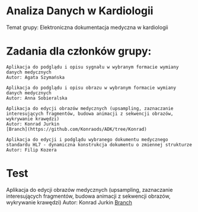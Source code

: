 # Analiza Danych w Kardiologii
Temat grupy: Elektroniczna dokumentacja medyczna w kardiologii 

# Zadania dla członków grupy:

    Aplikacja do podglądu i opisu sygnału w wybranym formacie wymiany danych medycznych
    Autor: Agata Szymańska
    
    Aplikacja do podglądu i opisu obrazu w wybranym formacie wymiany danych medycznych
    Autor: Anna Sobieralska
    
    Aplikacja do edycji obrazów medycznych (upsampling, zaznaczanie interesujących fragmentów, budowa animacji z sekwencji obrazów, wykrywanie krawędzi)
    Autor: Konrad Jurkin
    [Branch](https://github.com/Konraods/ADK/tree/Konrad)
    
    Aplikacja do edycji i podglądu wybranego dokumentu medycznego standardu HL7 - dynamiczna konstrukcja dokumentu o zmiennej strukturze
    Autor: Filip Kozera
    
# Test
Aplikacja do edycji obrazów medycznych (upsampling, zaznaczanie interesujących fragmentów, budowa animacji z sekwencji obrazów, wykrywanie krawędzi)
    Autor: Konrad Jurkin
    [Branch](https://github.com/Konraods/ADK/tree/Konrad)
